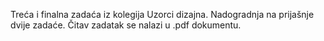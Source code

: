 Treća i finalna zadaća iz kolegija Uzorci dizajna. Nadogradnja na prijašnje dvije zadaće. Čitav zadatak se nalazi u .pdf dokumentu. 
